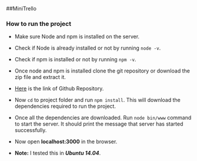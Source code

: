 ##MiniTrello

### How to run the project
* Make sure Node and npm is installed on the server.
* Check if Node is already installed or not by running `node -v`.
* Check if npm is installed or not by running `npm -v`.
* Once node and npm is installed clone the git repository or download the zip file and extract it.
* [Here](https://github.com/neelesh33/miniTrello) is the link of Github Repository.

* Now `cd` to project folder and run `npm install`. This will download the dependencies required to run the project.
* Once all the dependencies are downloaded. Run `node bin/www` command to start the server. It should print the message that server has started successfully.
* Now open **localhost:3000** in the browser.

* **Note:** I tested this in ***Ubuntu 14.04***. 
